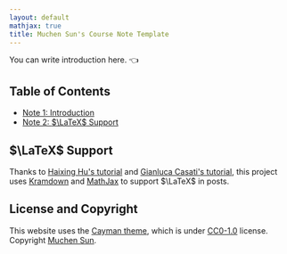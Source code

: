 ```yaml
---
layout: default
mathjax: true
title: Muchen Sun's Course Note Template
---
```


You can write introduction here. :point_left:

## Table of Contents

* [Note 1: Introduction](note1.html)
* [Note 2: $\LaTeX$ Support](note2.html)

## $\LaTeX$ Support

Thanks to [Haixing Hu's tutorial](https://haixing-hu.github.io/programming/2013/09/20/how-to-use-mathjax-in-jekyll-generated-github-pages/) and [Gianluca Casati's tutorial](https://g14n.info/2014/09/math-on-github-pages/), this project uses [Kramdown](https://kramdown.gettalong.org/) and [MathJax](https://www.mathjax.org/) to support $\LaTeX$ in posts.

## License and Copyright

This website uses the [Cayman theme](https://github.com/pages-themes/cayman), which is under [CC0-1.0](https://github.com/MuchenSun/blog/blob/master/LICENSE) license. Copyright [Muchen Sun](mailto:sunmch15@gmail.com).
